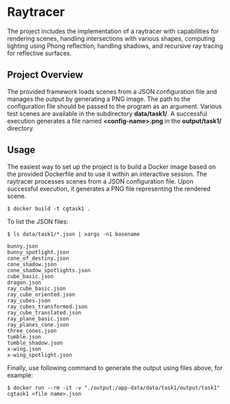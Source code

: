 # Raytracer
The project includes the implementation of a raytracer with capabilities for rendering scenes, handling intersections with various shapes, computing lighting using Phong reflection, handling shadows, and recursive ray tracing for reflective surfaces.


## Project Overview
The provided framework loads scenes from a JSON configuration file and manages the output by generating a PNG image. The path to the configuration file should be passed to the program as an argument. Various test scenes are available in the subdirectory **data/task1/**. A successful execution generates a file named **\<config-name>.png** in the **output/task1/** directory.

## Usage

The easiest way to set up the project is to build a Docker image based on the provided Dockerfile and to use it within an interactive session. The raytracer processes scenes from a JSON configuration file. Upon successful execution, it generates a PNG file representing the rendered scene.

```shell
$ docker build -t cgtask1 .
```
To list the JSON files:
```shell
$ ls data/task1/*.json | xargs -n1 basename

bunny.json
bunny_spotlight.json
cone_of_destiny.json
cone_shadow.json
cone_shadow_spotlights.json
cube_basic.json
dragon.json
ray_cube_basic.json
ray_cube_oriented.json
ray_cubes.json
ray_cubes_transformed.json
ray_cube_translated.json
ray_plane_basic.json
ray_planes_cone.json
three_cones.json
tumble.json
tumble_shadow.json
x-wing.json
x-wing_spotlight.json
```
Finally, use following command to generate the output using files above, for example:
```shell
$ docker run --rm -it -v "./output:/app-data/data/task1/output/task1" cgtask1 <file name>.json
``` 



